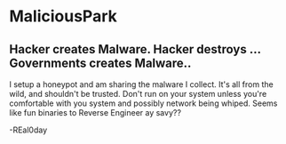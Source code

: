 # MaliciousPark
## Hacker creates Malware. Hacker destroys ... Governments creates Malware..
I setup a honeypot and am sharing the malware I collect.
It's all from the wild, and shouldn't be trusted.
Don't run on your system unless you're comfortable with you system and possibly network being whiped.
Seems like fun binaries to Reverse Engineer ay savy??

-REal0day
